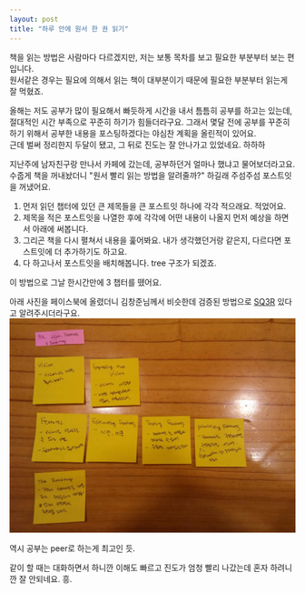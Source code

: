 ```yaml
---
layout: post
title: "하루 안에 원서 한 권 읽기"
---
```


책을 읽는 방법은 사람마다 다르겠지만, 저는 보통 목차를 보고 필요한 부분부터 보는 편입니다.  
원서같은 경우는 필요에 의해서 읽는 책이 대부분이기 때문에 필요한 부분부터 읽는게 잘 먹혔죠.  
  

올해는 저도 공부가 많이 필요해서 빠듯하게 시간을 내서 틈틈히 공부를 하고는 있는데, 절대적인 시간 부족으로 꾸준히 하기가 힘들더라구요. 그래서 몇달 전에 공부를 꾸준히 하기 위해서 공부한 내용을 포스팅하겠다는 야심찬 계획을 올린적이 있어요.   
근데 벌써 정리한지 두달이 됐고, 그 뒤로 진도는 잘 안나가고 있었네요. 하하하   
  
  
지난주에 남자친구랑 만나서 카페에 갔는데, 공부하던거 얼마나 했냐고 물어보더라고요.  
수줍게 책을 꺼내놨더니 "원서 빨리 읽는 방법을 알려줄까?" 하길래 주섬주섬 포스트잇을 꺼냈어요.  
  

1. 먼저 읽던 챕터에 있던 큰 제목들을 큰 포스트잇 하나에 각각 적으래요. 적었어요.  
2. 제목을 적은 포스트잇을 나열한 후에 각각에 어떤 내용이 나올지 먼저 예상을 하면서 아래에 써봅니다.  
3. 그리곤 책을 다시 펼쳐서 내용을 훑어봐요. 내가 생각했던거랑 같은지, 다르다면 포스트잇에 더 추가하기도 하고요.  
4. 다 하고나서 포스트잇을 배치해봅니다. tree 구조가 되겠죠.   
  
  
이 방법으로 그날 한시간만에 3 챕터를 뗐어요.   

아래 사진을 페이스북에 올렸더니 김창준님께서 비슷한데 검증된 방법으로 [SQ3R](http://www.ucc.vt.edu/academic_support_students/study_skills_information/sq3r_reading-study_system/index.html) 있다고 알려주시더라구요.  
![book](/images/blog/ASR_ch13.png)  


역시 공부는 peer로 하는게 최고인 듯.  
  
같이 할 때는 대화하면서 하니깐 이해도 빠르고 진도가 엄청 빨리 나갔는데 혼자 하려니깐 잘 안되네요. 흥.  

